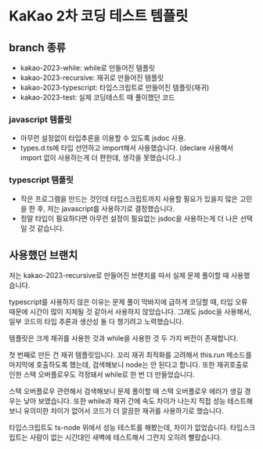 # KaKao 2차 코딩 테스트 템플릿

## branch 종류
- kakao-2023-while: while로 만들어진 템플릿
- kakao-2023-recursive: 재귀로 만들어진 템플릿
- kakao-2023-typescript: 타입스크립트로 만들어진 템플릿(재귀)
- kakao-2023-test: 실제 코딩테스트 때 풀이했던 코드

### javascript 템플릿
- 아무런 설정없이 타입추론을 이용할 수 있도록 jsdoc 사용.
- types.d.ts에 타입 선언하고 import해서 사용했습니다. (declare 사용해서 import 없이 사용하는게 더 편한데, 생각을 못했습니다..)


### typescript 템플릿
- 작은 프로그램을 만드는 것인데 타입스크립트까지 사용할 필요가 있을지 많은 고민을 한 후, 저는 javascript를 사용하기로 결정했습니다.
- 정말 타입이 필요하다면 아무런 설정이 필요없는 jsdoc을 사용하는게 더 나은 선택일 것 같습니다.


## 사용했던 브랜치
저는 kakao-2023-recursive로 만들어진 브랜치를 따서 실제 문제 풀이할 때 사용했습니다.

typescript를 사용하지 않은 이유는 문제 풀이 막바지에 급하게 코딩할 때, 타입 오류 때문에 시간이 많이 지체될 것 같아서 사용하지 않았습니다. 그래도 jsdoc을 사용해서, 일부 코드의 타입 추론과 생산성 둘 다 챙기려고 노력했습니다.

템플릿은 크게 재귀를 사용한 것과 while을 사용한 것 두 가지 버전이 존재합니다.

첫 번째로 만든 건 재귀 템플릿입니다. 꼬리 재귀 최적화를 고려해서 this.run 메소드를 마지막에 호출하도록 했는데, 검색해보니 node는 안 된다고 합니다.
또한 재귀호출로 인한 스택 오버플로우도 걱정돼서 while로 한 번 더 만들었습니다.

스택 오버플로우 관련해서 검색해보니 문제 풀이할 때 스택 오버플로우 에러가 생길 경우는 낮아 보였습니다. 또한 while과 재귀 간에 속도 차이가 나는지 직접 성능 테스트해 보니 유의미한 차이가 없어서 코드가 더 깔끔한 재귀를 사용하기로 했습니다.

타입스크립트도 ts-node 위에서 성능 테스트를 해봤는데, 차이가 없었습니다. 타입스크립트는 사람이 없는 시간대인 새벽에 테스트해서 그런지 오히려 빨랐습니다.
